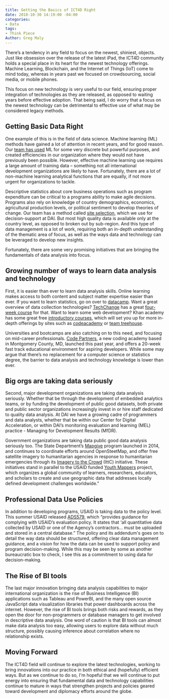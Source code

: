 ```yaml
---
title: Getting the Basics of ICT4D Right
date: 2018-10-30 14:19:00 -04:00
categories:
- Data
tags:
- Think Piece
Author: Greg Maly
---
```


There’s a tendency in any field to focus on the newest, shiniest, objects. Just like obsession over the release of the latest iPad, the ICT4D community holds a special place in its heart for the newest technology offerings. Machine Learning, Blockchain, and the Internet of Things (IoT) come to mind today, whereas in years past we focused on crowdsourcing, social media, or mobile phones.

This focus on new technology is very useful to our field, ensuring proper integration of technologies as they are released, as opposed to waiting years before effective adoption. That being said, I do worry that a focus on the newest technology can be detrimental to effective use of what may be considered legacy methods.
<!--more-->

## **Getting Basic Data Right**

One example of this is in the field of data science. Machine learning (ML) methods have gained a lot of attention in recent years, and for good reason. Our [team has used](https://dai-global-digital.com/machine-learning-will-help-development-projects-achieve-scale.html) ML for some very discrete but powerful purposes, and created efficiencies in our organization where they would not have previously been possible. However, effective machine learning use requires a large amount of training data – something not all international development organizations are likely to have. Fortunately, there are a lot of non-machine learning analytical functions that are equally, if not more urgent for organizations to tackle.

Descriptive statistics about core business operations such as program expenditure can be critical to a programs ability to make agile decisions. Programs also rely on knowledge of country demographics, economics, agricultural production levels, or political sentiment to develop theories of change. Our team has a method called [site selection](https://dai-global-digital.com/sit-selection-data-driven-decision-making-for-effective-beneficiary-targeting.html), which we use for decision-support at DAI. But most high quality data is available only at the country level, as opposed to broken out by sub-region. And this type of data management is a lot of work, requiring both an in-depth understanding of the thematic area of focus, as well as the ways data and technology can be leveraged to develop new insights.

Fortunately, there are some very promising initiatives that are bringing the fundamentals of data analysis into focus.

## **Growing number of ways to learn data analysis and technology**

First, it is easier than ever to learn data analysis skills. Online learning makes access to both content and subject matter expertise easier than ever. If you want to learn statistics, go on over to [datacamp](https://www.datacamp.com/). Want a great overview of data collection technologies? [TechChange](https://www.techchange.org/) has a great [four-week course](https://course.tc/catalog/course/tc211-technology-for-data-collection-and-management) for that. Want to learn some web development? Khan academy has some great free [introductory courses](https://www.khanacademy.org/computing/computer-programming/html-css), which will set you up for more in-depth offerings by sites such as [codeacademy](https://www.codecademy.com/) or [team treehouse](https://teamtreehouse.com/).

Universities and bootcamps are also catching on to this need, and focusing on mid-career professionals. [Code Partners](https://www.codepartners.net/), a new coding academy based in Montgomery County, MD, launched this past year, and offers a 20-week fast track educational environment for aspiring developers. While some may argue that there’s no replacement for a computer science or statistics degree, the barrier to data analysis and technology knowledge is lower than ever.

## **Big orgs are taking data seriously**

Second, major development organizations are taking data analysis seriously. Whether that be through the development of embedded analytics teams, or by funding the development of public good datasets, both private and public sector organizations increasingly invest in or hire staff dedicated to quality data analysis. At DAI we have a growing cadre of programmers and data analysts, whether that be within our Center for Digital Acceleration, or within DAI’s monitoring evaluation and learning (MEL) practice - Managing for Development Results (MfDR).

Government organizations are taking data public good data analysis seriously too. The State Department’s [Mapgive](https://mapgive.state.gov/) program launched in 2014, and continues to coordinate efforts around OpenSteetMap, and offer free satellite imagery to humanitarian agencies in response to humanitarian emergencies through its [Imagery to the Crowd](https://mapgive.state.gov/ittc/) (IttC) initiative. These initiatives stand in parallel to the USAID funded [Youth Mappers](https://www.youthmappers.org/) project, which organizes a global community of learners, researchers, educators, and scholars to create and use geographic data that addresses locally defined development challenges worldwide.”

## **Professional Data Use Policies**

In addition to developing programs, USAID is taking data to the policy level. This summer USAID released [ADS579](https://www.usaid.gov/ads/policy/500/579), which “provides guidance for complying with USAID’s evaluation policy. It states that ‘all quantitative data collected by USAID or one of the Agency’s contractors… must be uploaded and stored in a central database.” The policy and its addendum's goes on to detail the way data should be structured, offering clear data management guidance, and a vision for how the data can be used to support policy and program decision-making. While this may be seen by some as another bureaucratic box to check, I see this as a commitment to using data for decision-making.

## **The Rise of BI tools**

The last major innovation bringing data analysis capabilities to major international organization is the rise of Business Intelligence (BI) applications such as Tableau and PowerBI, and the many open source JavaScript data visualization libraries that power dashboards across the internet. However, the rise of BI tools brings both risks and rewards, as they open the door for non-programmers or database managers to get involved in descriptive data analysis. One word of caution is that BI tools can almost make data analysis too easy, allowing users to explore data without much structure, possibly causing inference about correlation where no relationship exists.

## Moving Forward

The ICT4D field will continue to explore the latest technologies, working to bring innovations into our practice in both ethical and (hopefully) efficient ways. But as we continue to do so, I'm hopeful that we will continue to put energy into ensuring that fundamental data and technology capabilities continue to mature in ways that strengthen projects and policies geared toward development and diplomacy efforts around the globe.  